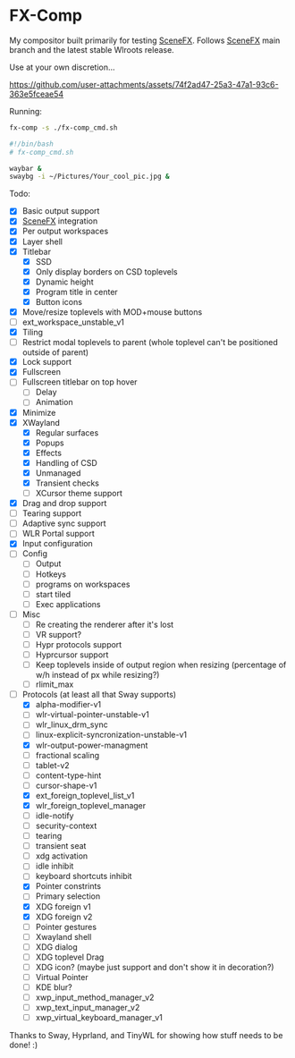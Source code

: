 # FX-Comp

My compositor built primarily for testing [SceneFX](https://github.com/wlrfx/scenefx).
Follows [SceneFX](https://github.com/wlrfx/scenefx) main branch and the latest
stable Wlroots release.

Use at your own discretion...

https://github.com/user-attachments/assets/74f2ad47-25a3-47a1-93c6-363e5fceae54

Running:

```sh
fx-comp -s ./fx-comp_cmd.sh
```

```sh
#!/bin/bash
# fx-comp_cmd.sh

waybar &
swaybg -i ~/Pictures/Your_cool_pic.jpg &
```

Todo:

- [X] Basic output support
- [x] [SceneFX](https://github.com/wlrfx/scenefx) integration
- [X] Per output workspaces
- [x] Layer shell
- [X] Titlebar
    - [X] SSD
    - [X] Only display borders on CSD toplevels
    - [X] Dynamic height
    - [X] Program title in center
    - [X] Button icons
- [x] Move/resize toplevels with MOD+mouse buttons
- [ ] ext_workspace_unstable_v1
- [x] Tiling
- [ ] Restrict modal toplevels to parent (whole toplevel can't be positioned outside of parent)
- [x] Lock support
- [x] Fullscreen
- [ ] Fullscreen titlebar on top hover
    - [ ] Delay
    - [ ] Animation
- [X] Minimize
- [X] XWayland
    - [X] Regular surfaces
    - [X] Popups
    - [X] Effects
    - [X] Handling of CSD
    - [X] Unmanaged
    - [X] Transient checks
    - [ ] XCursor theme support
- [X] Drag and drop support
- [ ] Tearing support
- [ ] Adaptive sync support
- [ ] WLR Portal support
- [X] Input configuration
- [ ] Config
    - [ ] Output
    - [ ] Hotkeys
    - [ ] programs on workspaces
    - [ ] start tiled
    - [ ] Exec applications
- [ ] Misc
    - [ ] Re creating the renderer after it's lost
    - [ ] VR support?
    - [ ] Hypr protocols support
    - [ ] Hyprcursor support
    - [ ] Keep toplevels inside of output region when resizing (percentage of w/h instead of px while resizing?)
    - [ ] rlimit_max
- [ ] Protocols (at least all that Sway supports)
    - [x] alpha-modifier-v1
    - [ ] wlr-virtual-pointer-unstable-v1
    - [ ] wlr_linux_drm_sync
    - [ ] linux-explicit-syncronization-unstable-v1
    - [x] wlr-output-power-managment
    - [ ] fractional scaling
    - [ ] tablet-v2
    - [ ] content-type-hint
    - [ ] cursor-shape-v1
    - [x] ext_foreign_toplevel_list_v1
    - [x] wlr_foreign_toplevel_manager
    - [ ] idle-notify
    - [ ] security-context
    - [ ] tearing
    - [ ] transient seat
    - [ ] xdg activation
    - [ ] idle inhibit
    - [ ] keyboard shortcuts inhibit
    - [x] Pointer constrints
    - [ ] Primary selection
    - [x] XDG foreign v1
    - [x] XDG foreign v2
    - [ ] Pointer gestures
    - [ ] Xwayland shell
    - [ ] XDG dialog
    - [ ] XDG toplevel Drag
    - [ ] XDG icon? (maybe just support and don't show it in decoration?)
    - [ ] Virtual Pointer
    - [ ] KDE blur?
    - [ ] xwp_input_method_manager_v2
    - [ ] xwp_text_input_manager_v2
    - [ ] xwp_virtual_keyboard_manager_v1

Thanks to Sway, Hyprland, and TinyWL for showing how stuff needs to be done! :)
